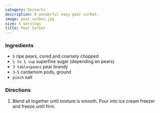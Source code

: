 ```yaml
---
category: Desserts
description: A wonderful easy pear sorbet.
image: pear_sorbet.jpg
size: 4 servings
title: Pear Sorbet
---
```




### Ingredients

* `5` ripe pears, cored and coarsely chopped
* `½ to ¾ cup` superfine sugar (depending on pears)
* `3 tablespoons` pear brandy
* `3-5` cardamom pods, ground
* `pinch` salt

### Directions

1. Blend all together until mixture is smooth. Pour into ice cream freezer and freeze until firm.